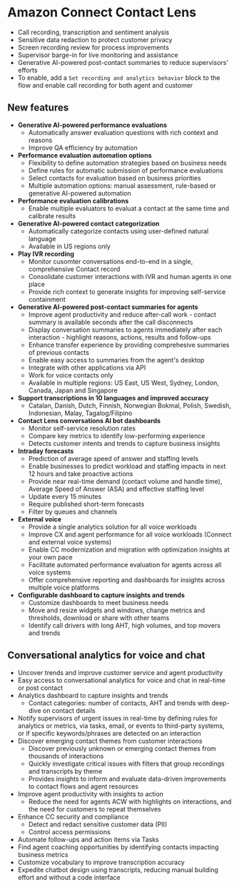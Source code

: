 # Amazon Connect Contact Lens
- Call recording, transcription and sentiment analysis
- Sensitive data redaction to protect customer privacy
- Screen recording review for process improvements
- Supervisor barge-in for live monitoring and assistance
- Generative AI-powered post-contact summaries to reduce supervisors' efforts
- To enable, add a `Set recording and analytics behavior` block to the flow and enable call recording for both agent and customer

## New features
- **Generative AI-powered performance evaluations**
    - Automatically answer evaluation questions with rich context and reasons
    - Improve QA efficiency by automation
- **Performance evaluation automation options**
    - Flexibility to define automation strategies based on business needs
    - Define rules for automatic submission of performance evaluations
    - Select contacts for evaluation based on business priorities
    - Multiple automation options: manual assessment, rule-based or generative AI-powered automation
- **Performance evaluation calibrations**
    - Enable multiple evaluators to evaluat a contact at the same time and calibrate results
- **Generative AI-powered contact categorization**
    - Automatically categorize contacts using user-defined natural language
    - Available in US regions only
- **Play IVR recording**
    - Monitor cusomter conversations end-to-end in a single, comprehensive Contact record
    - Consolidate customer interactions with IVR and human agents in one place
    - Provide rich context to generate insights for improving self-service containment
- **Generative AI-powered post-contact summaries for agents**
    - Improve agent productivity and reduce after-call work - contact summary is available seconds after the call disconnects
    - Display conversation summaries to agents immediately after each interaction - highlight reasons, actions, results and follow-ups
    - Enhance transfer experience by providing comprehesive summaries of previous contacts
    - Enable easy access to summaries from the agent's desktop
    - Integrate with other applications via API
    - Work for voice contacts only
    - Available in multiple regions: US East, US West, Sydney, London, Canada, Japan and Singapore
- **Support transcriptions in 10 languages and improved accuracy**
    - Catalan, Danish, Dutch, Finnish, Norwegian Bokmal, Polish, Swedish, Indonesian, Malay, Tagalog/Filipino
- **Contact Lens conversations AI bot dashboards**
    - Monitor self-service resolution rates
    - Compare key metrics to identify low-performing experience
    - Detects customer intents and trends to capture business insights
- **Intraday forecasts**
    - Prediction of average speed of answer and staffing levels
    - Enable businesses to predict workload and staffing impacts in next 12 hours and take proactive actions
    - Provide near real-time demand (contact volume and handle time), Average Speed of Answer (ASA) and effective staffing level
    - Update every 15 minutes
    - Require published short-term forecasts
    - Filter by queues and channels
- **External voice**
    - Provide a single analytics solution for all voice workloads
    - Improve CX and agent performance for all voice workloads (Connect and external voice systems)
    - Enable CC modernization and migration with optimization insights at your own pace
    - Facilitate automated performance evaluation for agents across all voice systems
    - Offer comprehensive reporting and dashboards for insights across multiple voice platforms
- **Configurable dashboard to capture insights and trends**
    - Customize dashboards to meet business needs
    - Move and resize widgets and windows, change metrics and thresholds, download or share with other teams
    - Identify call drivers with long AHT, high volumes, and top movers and trends

## Conversational analytics for voice and chat
- Uncover trends and improve customer service and agent productivity
- Easy access to conversational analytics for voice and chat in real-time or post contact
- Analytics dashboard to capture insights and trends
    - Contact categories: number of contacts, AHT and trends with deep-dive on contact details
- Notify supervisors of urgent issues in real-time by defining rules for analytics or metrics, via tasks, email, or events to third-party systems, or if specific keywords/phrases are detected on an interaction
- Discover emerging contact themes from customer interactions
    - Discover previously unknown or emerging contact themes from thousands of interactions
    - Quickly investigate critical issues with filters that group recordings and transcripts by theme
    - Provides insights to inform and evaluate data-driven improvements to contact flows and agent resources
- Improve agent productivity with insights to action
    - Reduce the need for agents ACW with highlights on interactions, and the need for customers to repeat themselves
- Enhance CC security and compliance
    - Detect and redact sensitive customer data (PII)
    - Control access permissions
- Automate follow-ups and action items via Tasks
- Find agent coaching opportunities by identifying contacts impacting business metrics
- Customize vocabulary to improve transcription accuracy
- Expedite chatbot design using transcripts, reducing manual building effort and without a code interface